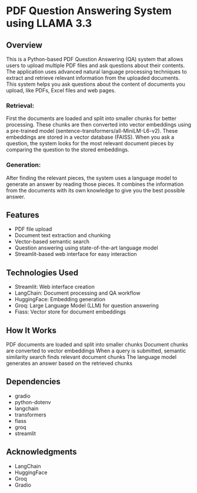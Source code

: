 # PDF Question Answering System using LLAMA 3.3
## Overview
This is a Python-based PDF Question Answering (QA) system that allows users to upload multiple PDF files and ask questions about their contents. The application uses advanced natural language processing techniques to extract and retrieve relevant information from the uploaded documents.
This system helps you ask questions about the content of documents you upload, like PDFs, Excel files and web pages.
### Retrieval:
First the documents are loaded and split into smaller chunks for better processing. These chunks are then converted into vector embeddings using a pre-trained model (sentence-transformers/all-MiniLM-L6-v2). These embeddings are stored in a vector database (FAISS). When you ask a question, the system looks for the most relevant document pieces by comparing the question to the stored embeddings.
### Generation:
After finding the relevant pieces, the system uses a language model to generate an answer by reading those pieces. It combines the information from the documents with its own knowledge to give you the best possible answer.

## Features
- PDF file upload
- Document text extraction and chunking
- Vector-based semantic search
- Question answering using state-of-the-art language model
- Streamlit-based web interface for easy interaction

## Technologies Used
- Streamlit: Web interface creation
- LangChain: Document processing and QA workflow
- HuggingFace: Embedding generation
- Groq: Large Language Model (LLM) for question answering
- Fiass: Vector store for document embeddings

## How It Works
PDF documents are loaded and split into smaller chunks
Document chunks are converted to vector embeddings
When a query is submitted, semantic similarity search finds relevant document chunks
The language model generates an answer based on the retrieved chunks

## Dependencies
- gradio
- python-dotenv
- langchain
- transformers
- fiass
- groq
- streamlit

## Acknowledgments
- LangChain
- HuggingFace
- Groq
- Gradio
